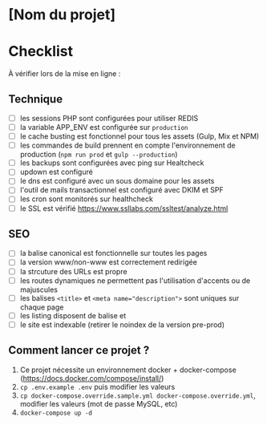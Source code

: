 # [Nom du projet]

# Checklist

À vérifier lors de la mise en ligne :

## Technique

- [ ] les sessions PHP sont configurées pour utiliser REDIS
- [ ] la variable APP_ENV est configurée sur `production` 
- [ ] le cache busting est fonctionnel pour tous les assets (Gulp, Mix et NPM)
- [ ] les commandes de build prennent en compte l'environnement de production (`npm run prod` et `gulp --production`)
- [ ] les backups sont configurées avec ping sur Healtcheck
- [ ] updown est configuré
- [ ] le dns est configuré avec un sous domaine pour les assets
- [ ] l'outil de mails transactionnel est configuré avec DKIM et SPF
- [ ] les cron sont monitorés sur healthcheck
- [ ] le SSL est vérifié https://www.ssllabs.com/ssltest/analyze.html

## SEO

- [ ] la balise canonical est fonctionnelle sur toutes les pages
- [ ] la version www/non-www est correctement redirigée
- [ ] la strcuture des URLs est propre
- [ ] les routes dynamiques ne permettent pas l'utilisation d'accents ou de majuscules
- [ ] les balises `<title>` et `<meta name="description">` sont uniques sur chaque page
- [ ] les listing disposent de balise <prev> et <next>
- [ ] le site est indexable (retirer le noindex de la version pre-prod)

## Comment lancer ce projet ?

1) Ce projet nécessite un environnement docker + docker-compose (https://docs.docker.com/compose/install/)
2) `cp .env.example .env` puis modifier les valeurs
3) `cp docker-compose.override.sample.yml docker-compose.override.yml`, modifier les valeurs (mot de passe MySQL, etc)
4) `docker-compose up -d`
